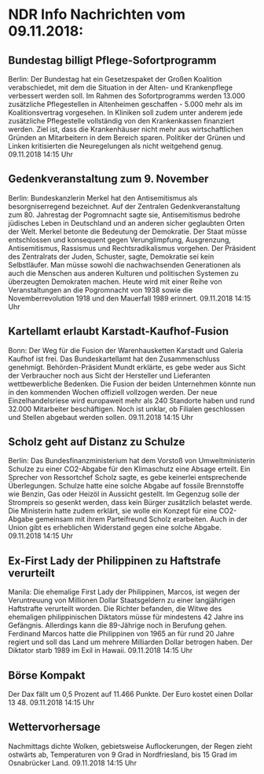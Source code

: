 # NDR Info Nachrichten vom 09.11.2018:


## Bundestag billigt Pflege-Sofortprogramm
Berlin: Der Bundestag hat ein Gesetzespaket der Großen Koalition verabschiedet, mit dem die Situation in der Alten- und Krankenpflege verbessert werden soll. Im Rahmen des Sofortprogramms werden 13.000 zusätzliche Pflegestellen in Altenheimen geschaffen - 5.000 mehr als im Koalitionsvertrag vorgesehen. In Kliniken soll zudem unter anderem jede zusätzliche Pflegestelle vollständig von den Krankenkassen finanziert werden. Ziel ist, dass die Krankenhäuser nicht mehr aus wirtschaftlichen Gründen an Mitarbeitern in dem Bereich sparen. Politiker der Grünen und Linken kritisierten die Neuregelungen als nicht weitgehend genug. 09.11.2018 14:15 Uhr 

## Gedenkveranstaltung zum 9. November
Berlin:	Bundeskanzlerin Merkel hat den Antisemitismus als besorgniserregend bezeichnet. Auf der Zentralen Gedenkveranstaltung zum 80. Jahrestag der Pogromnacht sagte sie, Antisemitismus bedrohe jüdisches Leben in Deutschland und an anderen sicher geglaubten Orten der Welt. Merkel betonte die Bedeutung der Demokratie. Der Staat müsse entschlossen und konsequent gegen Verunglimpfung, Ausgrenzung, Antisemitismus, Rassismus und Rechtsradikalismus vorgehen. Der Präsident des Zentralrats der Juden, Schuster, sagte, Demokratie sei kein Selbstläufer. Man müsse sowohl die nachwachsenden Generationen als auch die Menschen aus anderen Kulturen und politischen Systemen zu überzeugten Demokraten machen. Heute wird mit einer Reihe von Veranstaltungen an die Pogromnacht von 1938 sowie die Novemberrevolution 1918 und den Mauerfall 1989 erinnert. 09.11.2018 14:15 Uhr 

## Kartellamt erlaubt Karstadt-Kaufhof-Fusion
Bonn: Der Weg für die Fusion der Warenhausketten Karstadt und Galeria Kaufhof ist frei. Das Bundeskartellamt hat den Zusammenschluss genehmigt. Behörden-Präsident Mundt erklärte, es gebe weder aus Sicht der Verbraucher noch aus Sicht der Hersteller und Lieferanten wettbewerbliche Bedenken. Die Fusion der beiden Unternehmen könnte nun in den kommenden Wochen offiziell vollzogen werden. Der neue Einzelhandelsriese wird europaweit mehr als 240 Standorte haben und rund 32.000 Mitarbeiter beschäftigen. Noch ist unklar, ob Filialen geschlossen und Stellen abgebaut werden sollen. 09.11.2018 14:15 Uhr 

## Scholz geht auf Distanz zu Schulze
Berlin: Das Bundesfinanzministerium hat dem Vorstoß von Umweltministerin Schulze zu einer CO2-Abgabe für den Klimaschutz eine Absage erteilt. Ein Sprecher von Ressortchef Scholz sagte, es gebe keinerlei entsprechende Überlegungen. Schulze hatte eine solche Abgabe auf fossile Brennstoffe wie Benzin, Gas oder Heizöl in Aussicht gestellt. Im Gegenzug solle der Strompreis so gesenkt werden, dass kein Bürger zusätzlich belastet werde. Die Ministerin hatte zudem erklärt, sie wolle ein Konzept für eine CO2-Abgabe gemeinsam mit ihrem Parteifreund Scholz erarbeiten. Auch in der Union gibt es erheblichen Widerstand gegen eine solche Abgabe. 09.11.2018 14:15 Uhr 

## Ex-First Lady der Philippinen zu Haftstrafe verurteilt
Manila: Die ehemalige First Lady der Philippinen, Marcos, ist wegen der Veruntreuung von Millionen Dollar Staatsgeldern zu einer langjährigen Haftstrafte verurteilt worden. Die Richter befanden, die Witwe des ehemaligen philippinischen Diktators müsse für mindestens 42 Jahre ins Gefängnis. Allerdings kann die 89-Jährige noch in Berufung gehen. Ferdinand Marcos hatte die Philippinen von 1965 an für rund 20 Jahre regiert und soll das Land um mehrere Milliarden Dollar betrogen haben. Der Diktator starb 1989 im Exil in Hawaii. 09.11.2018 14:15 Uhr 

## Börse Kompakt
Der Dax fällt um 0,5 Prozent auf 11.466 Punkte. Der Euro kostet einen Dollar 13 48. 09.11.2018 14:15 Uhr 

## Wettervorhersage
Nachmittags dichte Wolken, gebietsweise Auflockerungen, der Regen zieht ostwärts ab, Temperaturen von 9 Grad in Nordfriesland,  bis 15 Grad im Osnabrücker Land. 09.11.2018 14:15 Uhr 
